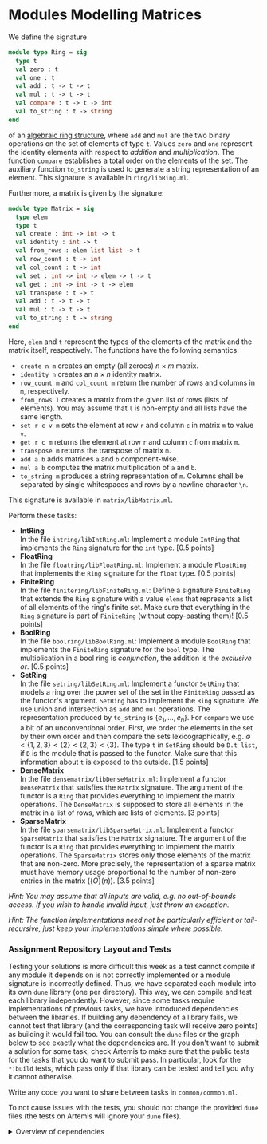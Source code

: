 # Modules Modelling Matrices
We define the signature

```ocaml
module type Ring = sig
  type t
  val zero : t
  val one : t
  val add : t -> t -> t
  val mul : t -> t -> t
  val compare : t -> t -> int
  val to_string : t -> string
end
```

of an [algebraic ring structure](https://en.wikipedia.org/wiki/Ring_(mathematics)), where `add` and `mul` are the two binary operations on the set of elements of type `t`. Values `zero` and `one` represent the identity elements with respect to *addition* and *multiplication*. The function `compare` establishes a total order on the elements of the set. The auxiliary function `to_string` is used to generate a string representation of an element. This signature is available in `ring/libRing.ml`.

Furthermore, a matrix is given by the signature:

```ocaml
module type Matrix = sig
  type elem
  type t
  val create : int -> int -> t
  val identity : int -> t
  val from_rows : elem list list -> t
  val row_count : t -> int
  val col_count : t -> int
  val set : int -> int -> elem -> t -> t
  val get : int -> int -> t -> elem
  val transpose : t -> t
  val add : t -> t -> t
  val mul : t -> t -> t
  val to_string : t -> string
end
```

Here, `elem` and `t` represent the types of the elements of the matrix and the matrix itself, respectively. The functions have the following semantics:

- `create n m` creates an empty (all zeroes) $n\times m$ matrix.
- `identity n` creates an $n\times n$ identity matrix.
- `row_count m` and `col_count m` return the number of rows and columns in `m`, respectively.
- `from_rows l` creates a matrix from the given list of rows (lists of elements). You may assume that `l` is non-empty and all lists have the same length.
- `set r c v m` sets the element at row `r` and column `c` in matrix `m` to value `v`.
- `get r c m` returns the element at row `r` and column `c` from matrix `m`.
- `transpose m` returns the transpose of matrix `m`.
- `add a b` adds matrices `a` and `b` component-wise.
- `mul a b` computes the matrix multiplication of `a` and `b`.
- `to_string m` produces a string representation of `m`. Columns shall be separated by single whitespaces and rows by a newline character `\n`.

This signature is available in `matrix/libMatrix.ml`.

Perform these tasks:

- **IntRing**  
    In the file `intring/libIntRing.ml`: Implement a module `IntRing` that implements the `Ring` signature for the `int` type. [0.5 points]
- **FloatRing**  
    In the file `floatring/libFloatRing.ml`: Implement a module `FloatRing` that implements the `Ring` signature for the `float` type. [0.5 points]
- **FiniteRing**  
    In the file `finitering/libFiniteRing.ml`: Define a signature `FiniteRing` that extends the `Ring` signature with a value `elems` that represents a list of all elements of the ring's finite set. Make sure that everything in the `Ring` signature is part of `FiniteRing` (without copy-pasting them)! [0.5 points]
- **BoolRing**  
    In the file `boolring/libBoolRing.ml`: Implement a module `BoolRing` that implements the `FiniteRing` signature for the `bool` type. The multiplication in a bool ring is *conjunction*, the addition is the *exclusive or*. [0.5 points]
- **SetRing**  
    In the file `setring/libSetRing.ml`: Implement a functor `SetRing` that models a ring over the power set of the set in the `FiniteRing` passed as the functor's argument. `SetRing` has to implement the `Ring` signature. We use union and intersection as `add` and `mul` operations. The representation produced by `to_string` is $\left\lbrace e_1,\dots,e_n \right\rbrace$. For `compare` we use a bit of an unconventional order. First, we order the elements in the set by their own order and then compare the sets lexicographically, e.g. $\emptyset<\left\lbrace 1,2,3 \right\rbrace<\left\lbrace 2 \right\rbrace<\left\lbrace 2,3 \right\rbrace<\left\lbrace 3 \right\rbrace$. The type `t` in `SetRing` should be `D.t list`, if `D` is the module that is passed to the functor. Make sure that this information about `t` is exposed to the outside. [1.5 points]
- **DenseMatrix**  
    In the file `densematrix/libDenseMatrix.ml`: Implement a functor `DenseMatrix` that satisfies the `Matrix` signature. The argument of the functor is a `Ring` that provides everything to implement the matrix operations. The `DenseMatrix` is supposed to store all elements in the matrix in a list of rows, which are lists of elements. [3 points]
- **SparseMatrix**  
    In the file `sparsematrix/libSparseMatrix.ml`: Implement a functor `SparseMatrix` that satisfies the `Matrix` signature. The argument of the functor is a `Ring` that provides everything to implement the matrix operations. The `SparseMatrix` stores only those elements of the matrix that are non-zero. More precisely, the representation of a sparse matrix must have memory usage proportional to the number of non-zero entries in the matrix ($\mathcal\lbrace O\rbrace (n)$). [3.5 points]

*Hint: You may assume that all inputs are valid, e.g. no out-of-bounds access. If you wish to handle invalid input, just throw an exception.*

*Hint: The function implementations need not be particularly efficient or tail-recursive, just keep your implementations simple where possible.*

### Assignment Repository Layout and Tests
Testing your solutions is more difficult this week as a test cannot compile if any module it depends on is not correctly implemented or a module signature is incorrectly defined. Thus, we have separated each module into its own `dune` library (one per directory). This way, we can compile and test each library independently. However, since some tasks require implementations of previous tasks, we have introduced dependencies between the libraries. If building any dependency of a library fails, we cannot test that library (and the corresponding task will receive zero points) as building it would fail too. You can consult the `dune` files or the graph below to see exactly what the dependencies are. If you don't want to submit a solution for some task, check Artemis to make sure that the public tests for the tasks that you do want to submit pass. In particular, look for the `*:build` tests, which pass only if that library can be tested and tell you why it cannot otherwise.

Write any code you want to share between tasks in `common/common.ml`.

To not cause issues with the tests, you should not change the provided `dune` files (the tests on Artemis will ignore your `dune` files).

<details>
    <summary mardown="span">Overview of dependencies</summary>

![](img/dependencies.png)
Example: If your implementation of `libFiniteRing` can't compile, then `libBoolRing` and `libSetRing` will not be tested and receive zero points.

Example: You can reuse any implementations you write in `libMatrix` in `libDenseMatrix` and `libSparseMatrix`, but don't change the `Matrix` signature.

*Tip: You can generate similar graphs for any dune project by installing dune-deps with opam install dune-deps, then running e.g. `dune-deps | dot -Tpng > deps.png`*

</details>
